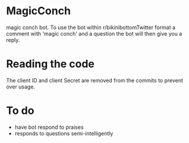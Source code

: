 # MagicConch
magic conch bot. To use the bot within r/bikinibottomTwitter format a comment with 'magic conch' and a question the bot will then give you a reply. 

# Reading the code
The client ID and client Secret are removed from the commits to prevent over usage.

# To do
- have bot respond to praises
- responds to questions semi-intelligently

